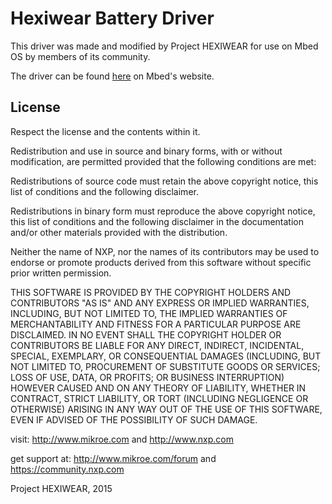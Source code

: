 # Hexiwear Battery Driver

This driver was made and modified by Project HEXIWEAR
for use on Mbed OS by members of its community.

The driver can be found [here](https://os.mbed.com/users/fredlak/code/Hexi_Battery_Example/)
on Mbed's website.


## License

Respect the license and the contents within it.


 Redistribution and use in source and binary forms, with or without modification,
 are permitted provided that the following conditions are met:

 Redistributions of source code must retain the above copyright notice, this list
 of conditions and the following disclaimer.

 Redistributions in binary form must reproduce the above copyright notice, this
 list of conditions and the following disclaimer in the documentation and/or
 other materials provided with the distribution.

 Neither the name of NXP, nor the names of its
 contributors may be used to endorse or promote products derived from this
 software without specific prior written permission.

 THIS SOFTWARE IS PROVIDED BY THE COPYRIGHT HOLDERS AND CONTRIBUTORS "AS IS" AND
 ANY EXPRESS OR IMPLIED WARRANTIES, INCLUDING, BUT NOT LIMITED TO, THE IMPLIED
 WARRANTIES OF MERCHANTABILITY AND FITNESS FOR A PARTICULAR PURPOSE ARE
 DISCLAIMED. IN NO EVENT SHALL THE COPYRIGHT HOLDER OR CONTRIBUTORS BE LIABLE FOR
 ANY DIRECT, INDIRECT, INCIDENTAL, SPECIAL, EXEMPLARY, OR CONSEQUENTIAL DAMAGES
 (INCLUDING, BUT NOT LIMITED TO, PROCUREMENT OF SUBSTITUTE GOODS OR SERVICES;
LOSS OF USE, DATA, OR PROFITS; OR BUSINESS INTERRUPTION) HOWEVER CAUSED AND ON
ANY THEORY OF LIABILITY, WHETHER IN CONTRACT, STRICT LIABILITY, OR TORT
(INCLUDING NEGLIGENCE OR OTHERWISE) ARISING IN ANY WAY OUT OF THE USE OF THIS
SOFTWARE, EVEN IF ADVISED OF THE POSSIBILITY OF SUCH DAMAGE.

visit: http://www.mikroe.com and http://www.nxp.com

get support at: http://www.mikroe.com/forum and https://community.nxp.com

Project HEXIWEAR, 2015